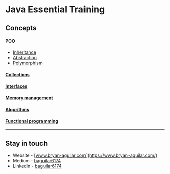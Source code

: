 # Java Essential Training

## Concepts

#### POO

- [Inheritance](./src/inheritance)
- [Abstraction](./src/abstraction)
- [Polymorphism](./src/polymorphism)

#### [Collections](./src/collections)
#### [Interfaces](./src/interfaces)
#### [Memory management](./src/memory_management)
#### [Algorithms](./src/algorithms)
#### [Functional programming](./src/functional)

---

## Stay in touch

- Website - [www.bryan-aguilar.com](https://www.bryan-aguilar.com/)
- Medium - [baguilar6174](https://baguilar6174.medium.com/)
- LinkedIn - [baguilar6174](https://www.linkedin.com/in/baguilar6174)
